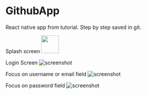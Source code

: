 # GithubApp
React native app from tutorial. Step by step saved in git.

Splash screen
<img src="https://i.imgur.com/bsSAd8c.png" width="48">

Login Screen
![screenshot](https://i.imgur.com/BRmTg7I.png")

Focus on username or email field
![screenshot](https://i.imgur.com/csPB9BV.png")

Focus on password field
![screenshot](https://i.imgur.com/CeUzLI5.png")
